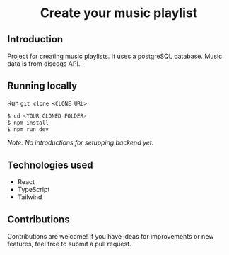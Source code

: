 <h1 align="center">
  Create your music playlist 
</h1>

## Introduction

Project for creating music playlists. It uses a postgreSQL database. Music data is from discogs API.

## Running locally

Run `git clone <CLONE URL>`

```bash
$ cd <YOUR CLONED FOLDER>
$ npm install
$ npm run dev
```

_Note: No introductions for setupping backend yet._

## Technologies used

- React
- TypeScript
- Tailwind

## Contributions

Contributions are welcome! If you have ideas for improvements or new features, feel free to submit a pull request.
